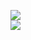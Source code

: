 [![](https://img.shields.io/badge/Made%20With-Github%20Spray-lightgrey.svg?style=for-the-badge&logo=github)](https://github.com/Annihil/github-spray#2417)  
[![](https://i.imgur.com/2DrTn0Z.gif)](https://github.com/Annihil/github-spray)